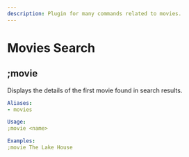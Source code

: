 ```yaml
---
description: Plugin for many commands related to movies.
---
```


# Movies Search

## ;movie

Displays the details of the first movie found in search results.


```yaml
Aliases:
- movies

Usage:
;movie <name>

Examples:
;movie The Lake House
```
